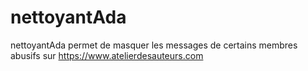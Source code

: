 # nettoyantAda
 nettoyantAda permet de masquer les messages de certains membres abusifs sur https://www.atelierdesauteurs.com
